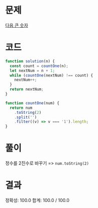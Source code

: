 # 문제

[다음 큰 숫자](https://school.programmers.co.kr/learn/courses/30/lessons/12911)

# 코드

```javascript
function solution(n) {
  const count = countOne(n);
  let nextNum = n + 1;
  while (countOne(nextNum) !== count) {
    nextNum++;
  }
  return nextNum;
}

function countOne(num) {
  return num
    .toString(2)
    .split('')
    .filter((v) => v === '1').length;
}
```

# 풀이

정수를 2진수로 바꾸기 => `num.toString(2)`

# 결과

정확성: 100.0
합계: 100.0 / 100.0
